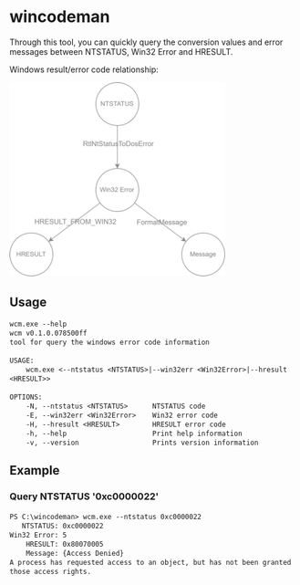 # wincodeman
Through this tool, you can quickly query the conversion values and error messages between NTSTATUS, Win32 Error and HRESULT.

Windows result/error code relationship:

<img src="docs/wincodes.png" width=75%>

## Usage

```
wcm.exe --help
wcm v0.1.0.078500ff
tool for query the windows error code information

USAGE:
    wcm.exe <--ntstatus <NTSTATUS>|--win32err <Win32Error>|--hresult <HRESULT>>

OPTIONS:
    -N, --ntstatus <NTSTATUS>      NTSTATUS code
    -E, --win32err <Win32Error>    Win32 error code
    -H, --hresult <HRESULT>        HRESULT error code
    -h, --help                     Print help information
    -v, --version                  Prints version information
```

## Example

### Query NTSTATUS '0xc0000022'

```
PS C:\wincodeman> wcm.exe --ntstatus 0xc0000022
   NTSTATUS: 0xc0000022
Win32 Error: 5
    HRESULT: 0x80070005
    Message: {Access Denied}
A process has requested access to an object, but has not been granted those access rights.
```